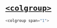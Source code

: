 # [`<colgroup>`](https://developer.mozilla.org/en-US/docs/Web/HTML/Element/colgroup)

```js
<colgroup span="1">
```
